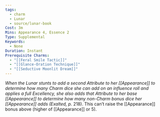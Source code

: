 ```yaml
---
tags:
  - charm
  - Lunar
  - source/lunar-book
Cost: 3m
Mins: Appearance 4, Essence 2
Type: Supplemental
Keywords:
  - None
Duration: Instant
Prerequisite Charms:
  - "[[Feral Smile Tactic]]"
  - "[[Glance-Oration Technique]]"
  - "[[Seductive Moonlit Dream]]"
---
```

*When the Lunar stunts to add a second Attribute to her [[Appearance]] to determine how many Charm dice she can add on an influence roll and applies a full Excellency, she also adds that Attribute to her base [[Appearance]] to determine how many non-Charm bonus dice her [[Appearance]] adds (Exalted, p.*
218). This can’t raise the [[Appearance]] bonus above (higher of [[Appearance]] or 5).